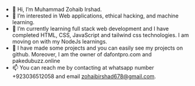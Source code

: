 - 👋 Hi, I’m Muhammad Zohaib Irshad.
- 👀 I’m interested in Web applications, ethical hacking, and machine learning.
- 🌱 I’m currently learning full stack web development and I have completed HTML, CSS, JavaScript and tailwind css technologies. I am moving on with my NodeJs learnings.
- 💞️ I have made some projects and you can easily see my projects on github. Moreover, I am the owner of  dafontpro.com and pakedubuzz.online
- 📫 You can reach me by contacting at whatsapp number +923036512058 and email zohaibirshad678@gmail.com.
